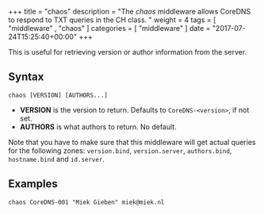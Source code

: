 +++
title = "chaos"
description = "The *chaos* middleware allows CoreDNS to respond to TXT queries in the CH class. "
weight = 4
tags = [  "middleware" , "chaos" ]
categories = [ "middleware" ]
date = "2017-07-24T15:25:40+00:00"
+++

This is useful for retrieving version or author information from the server.

## Syntax

~~~
chaos [VERSION] [AUTHORS...]
~~~

* **VERSION** is the version to return. Defaults to `CoreDNS-<version>`, if not set.
* **AUTHORS** is what authors to return. No default.

Note that you have to make sure that this middleware will get actual queries for the
following zones: `version.bind`, `version.server`, `authors.bind`, `hostname.bind` and
`id.server`.

## Examples

~~~
chaos CoreDNS-001 "Miek Gieben" miek@miek.nl
~~~

